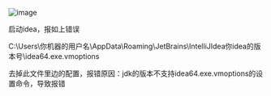 ![image](https://user-images.githubusercontent.com/97614802/185820478-d88e4d68-c247-40ca-86d7-a0d9f2a04429.png)

启动idea，报如上错误

C:\Users\你机器的用户名\AppData\Roaming\JetBrains\IntelliJIdea你idea的版本号\idea64.exe.vmoptions

去掉此文件里边的配置，报错原因：jdk的版本不支持idea64.exe.vmoptions的设置命令，导致报错
